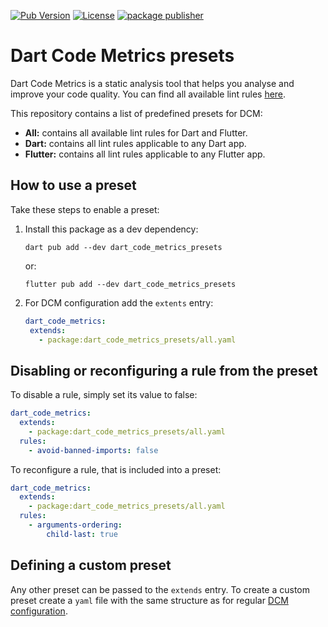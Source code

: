 [![Pub Version](https://img.shields.io/pub/v/dart_code_metrics?logo=dart&logoColor=white)](https://pub.dev/packages/dart_code_metrics/)
[![License](https://img.shields.io/github/license/CQLabs/dart-code-metrics-presets)](https://github.com/CQLabs/dart-code-metrics-presets/blob/main/LICENSE)
[![package publisher](https://img.shields.io/pub/publisher/dart_code_metrics.svg)](https://pub.dev/packages/dart_code_metrics/publisher)

# Dart Code Metrics presets

Dart Code Metrics is a static analysis tool that helps you analyse and improve your code quality. You can find all available lint rules [here](https://dartcodemetrics.dev/docs/rules).

This repository contains a list of predefined presets for DCM:

- **All:** contains all available lint rules for Dart and Flutter.
- **Dart:** contains all lint rules applicable to any Dart app.
- **Flutter:** contains all lint rules applicable to any Flutter app.

## How to use a preset

Take these steps to enable a preset:

1. Install this package as a dev dependency:

   ```terminal
   dart pub add --dev dart_code_metrics_presets
   ```

   or:

   ```terminal
   flutter pub add --dev dart_code_metrics_presets
   ```

2. For DCM configuration add the `extents` entry:

   ```yaml
   dart_code_metrics:
    extends:
      - package:dart_code_metrics_presets/all.yaml
   ```

## Disabling or reconfiguring a rule from the preset

To disable a rule, simply set its value to false:

```yaml
dart_code_metrics:
  extends:
    - package:dart_code_metrics_presets/all.yaml
  rules:
    - avoid-banned-imports: false
```

To reconfigure a rule, that is included into a preset:

```yaml
dart_code_metrics:
  extends:
    - package:dart_code_metrics_presets/all.yaml
  rules:
    - arguments-ordering:
        child-last: true
```

## Defining a custom preset

Any other preset can be passed to the `extends` entry. To create a custom preset create a `yaml` file with the same structure as for regular [DCM configuration](https://dartcodemetrics.dev/docs/getting-started/configuration).
